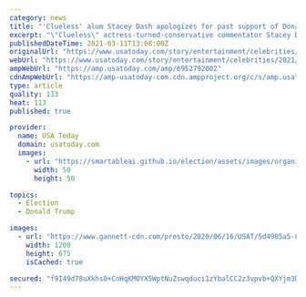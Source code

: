 ```yaml
---
category: news
title: "'Clueless' alum Stacey Dash apologizes for past support of Donald Trump: 'That's not who I am'"
excerpt: "\"Clueless\" actress-turned-conservative commentator Stacey Dash is walking back her previous support of former President Donald Trump. Dash, 54, told the Daily Mail in an interview published Wednesday that the Jan. 6 Capitol riots were a turning point for ..."
publishedDateTime: 2021-03-11T13:08:00Z
originalUrl: "https://www.usatoday.com/story/entertainment/celebrities/2021/03/11/stacey-dash-clueless-actress-done-supporting-donald-trump/6952792002/"
webUrl: "https://www.usatoday.com/story/entertainment/celebrities/2021/03/11/stacey-dash-clueless-actress-done-supporting-donald-trump/6952792002/"
ampWebUrl: "https://amp.usatoday.com/amp/6952792002"
cdnAmpWebUrl: "https://amp-usatoday-com.cdn.ampproject.org/c/s/amp.usatoday.com/amp/6952792002"
type: article
quality: 113
heat: 113
published: true

provider:
  name: USA Today
  domain: usatoday.com
  images:
    - url: "https://smartableai.github.io/election/assets/images/organizations/usatoday.com-50x50.jpg"
      width: 50
      height: 50

topics:
  - Election
  - Donald Trump

images:
  - url: "https://www.gannett-cdn.com/presto/2020/06/16/USAT/5d4985a5-802f-4faa-8573-cdeeab9820eb-GTY_1211016708.JPG?auto=webp&crop=4159,2340,x0,y156&format=pjpg&width=1200"
    width: 1200
    height: 675
    isCached: true

secured: "f9I49d78uXkhs0+CnHqKMOYX5WptNuZswqduci1zYbalCC2z3vpvb+QXYjm3DYnnGdq3v5//Hk5vp154+NbJp3VXc2xw/8Nww3ncsNgAJAnTniZEQlwDZNBO5QWG8IjpySTDdnuxAHXFKL+OKgL0wK55mGDfh9DhhYjeICTAl3XpQALHWU9sI+/J5aKy573KyReBO4mWcdYecsJBCesytqpBauT/fnoWM/gW/67npSbnwiDBFgzLn5i/rvK8ceNrPTNWRhZpskAIMzed9rdspLgmnaGBlvVNxMC3jrzyCExp6KhDrUYj1wcVXtBHBu5tz0UwQ4okDqzoLsdZoiWChuViI7NP07DCkz/a7r+g450=;QDSMlS0lIhLPu3sqlqnjnA=="
---
```



